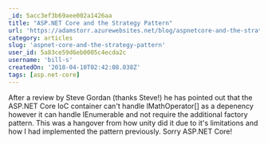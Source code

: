 ```yaml
---
_id: 5acc3ef3b69aee002a1426aa
title: "ASP.NET Core and the Strategy Pattern"
url: 'https://adamstorr.azurewebsites.net/blog/aspnetcore-and-the-strategy-pattern'
category: articles
slug: 'aspnet-core-and-the-strategy-pattern'
user_id: 5a83ce59d6eb0005c4ecda2c
username: 'bill-s'
createdOn: '2018-04-10T02:42:08.038Z'
tags: [asp.net-core]
---
```


After a review by Steve Gordan (thanks Steve!) he has pointed out that the ASP.NET Core IoC container can't handle IMathOperator[] as a depenency however it can handle IEnumerable<IMathOperator> and not require the additional factory pattern. This was a hangover from how unity did it due to it's limitations and how I had implemented the pattern previously. Sorry ASP.NET Core!
